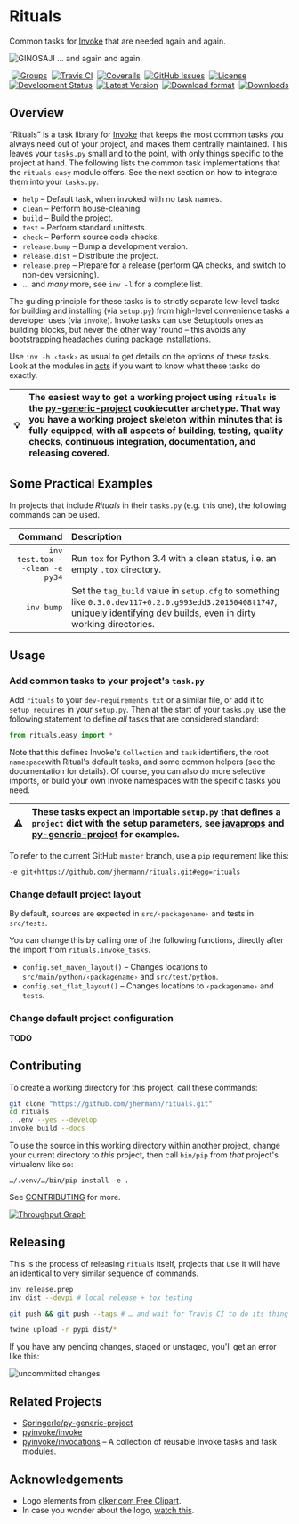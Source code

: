 # Rituals

Common tasks for [Invoke](http://www.pyinvoke.org/) that are needed again and again.

![GINOSAJI](https://raw.githubusercontent.com/jhermann/rituals/master/static/img/symbol-200.png) … and again and again.

 [![Groups](https://img.shields.io/badge/Google_groups-rituals--dev-orange.svg)](https://groups.google.com/forum/#!forum/rituals-dev)
 [![Travis CI](https://api.travis-ci.org/jhermann/rituals.svg)](https://travis-ci.org/jhermann/rituals)
 [![Coveralls](https://img.shields.io/coveralls/jhermann/rituals.svg)](https://coveralls.io/r/jhermann/rituals)
 [![GitHub Issues](https://img.shields.io/github/issues/jhermann/rituals.svg)](https://github.com/jhermann/rituals/issues)
 [![License](https://img.shields.io/pypi/l/rituals.svg)](https://github.com/jhermann/rituals/blob/master/LICENSE)
 [![Development Status](https://pypip.in/status/rituals/badge.svg)](https://pypi.python.org/pypi/rituals/)
 [![Latest Version](https://img.shields.io/pypi/v/rituals.svg)](https://pypi.python.org/pypi/rituals/)
 [![Download format](https://pypip.in/format/rituals/badge.svg)](https://pypi.python.org/pypi/rituals/)
 [![Downloads](https://img.shields.io/pypi/dw/rituals.svg)](https://pypi.python.org/pypi/rituals/)

## Overview

“Rituals” is a task library for [Invoke](http://www.pyinvoke.org/) that keeps the
most common tasks you always need out of your project, and makes them centrally maintained.
This leaves your `tasks.py` small and to the point,
with only things specific to the project at hand.
The following lists the common task implementations that the ``rituals.easy`` module offers.
See the next section on how to integrate them into your `tasks.py`.

* ``help`` –    Default task, when invoked with no task names.
* ``clean`` –   Perform house-cleaning.
* ``build`` –   Build the project.
* ``test`` –    Perform standard unittests.
* ``check`` –   Perform source code checks.
* ``release.bump`` – Bump a development version.
* ``release.dist`` – Distribute the project.
* ``release.prep`` – Prepare for a release (perform QA checks, and switch to non-dev versioning).
* … and *many* more, see `inv -l` for a complete list.

The guiding principle for these tasks is to strictly separate
low-level tasks for building and installing (via ``setup.py``)
from high-level convenience tasks a developer uses (via ``invoke``).
Invoke tasks can use Setuptools ones as building blocks,
but never the other way 'round
– this avoids any bootstrapping headaches during package installations.

Use ``inv -h ‹task›`` as usual to get details on the options of these tasks.
Look at the modules in [acts](https://github.com/jhermann/rituals/blob/master/src/rituals/acts)
if you want to know what these tasks do exactly.

:bulb: | The easiest way to get a working project using `rituals` is the [py-generic-project](https://github.com/Springerle/py-generic-project) cookiecutter archetype. That way you have a working project skeleton within minutes that is fully equipped, with all aspects of building, testing, quality checks, continuous integration, documentation, and releasing covered.
---- | :----


## Some Practical Examples

In projects that include *Rituals* in their `tasks.py` (e.g. this one), the following commands can be used.

Command | Description
----: | :----
`inv test.tox --clean -e py34` | Run `tox` for Python 3.4 with a clean status, i.e. an empty `.tox` directory.
`inv bump` | Set the `tag_build` value in `setup.cfg` to something like `0.3.0.dev117+0.2.0.g993edd3.20150408t1747`, uniquely identifying dev builds, even in dirty working directories.


## Usage

### Add common tasks to your project's `task.py`

Add `rituals` to your `dev-requirements.txt` or a similar file,
or add it to `setup_requires` in your `setup.py`.
Then at the start of your `tasks.py`, use the following statement to define _all_ tasks that are considered standard:

```py
from rituals.easy import *
```

Note that this defines Invoke's ``Collection`` and ``task`` identifiers,
the root ``namespace``with Ritual's default tasks, and some common helpers
(see the documentation for details).
Of course, you can also do more selective imports,
or build your own Invoke namespaces with the specific tasks you need.

:warning: | These tasks expect an importable `setup.py` that defines a `project` dict with the setup parameters, see [javaprops](https://github.com/Feed-The-Web/javaprops) and [py-generic-project](https://github.com/Springerle/py-generic-project) for examples.
---- | :----

To refer to the current GitHub ``master`` branch, use a ``pip`` requirement like this:

```
-e git+https://github.com/jhermann/rituals.git#egg=rituals
```


### Change default project layout

By default, sources are expected in `src/‹packagename›` and tests in `src/tests`.

You can change this by calling one of the following functions, directly after the import from `rituals.invoke_tasks`.

* `config.set_maven_layout()` – Changes locations to `src/main/python/‹packagename›` and `src/test/python`.
* `config.set_flat_layout()` – Changes locations to `‹packagename›` and `tests`.


### Change default project configuration

**TODO**


## Contributing

To create a working directory for this project, call these commands:

```sh
git clone "https://github.com/jhermann/rituals.git"
cd rituals
. .env --yes --develop
invoke build --docs
```

To use the source in this working directory within another project,
change your current directory to _this_ project,
then call `bin/pip` from *that* project's virtualenv like so:

    …/.venv/…/bin/pip install -e .

See [CONTRIBUTING](https://github.com/jhermann/rituals/blob/master/CONTRIBUTING.md) for more.

[![Throughput Graph](https://graphs.waffle.io/jhermann/rituals/throughput.svg)](https://waffle.io/jhermann/rituals/metrics)


## Releasing

This is the process of releasing  ``rituals`` itself,
projects that use it will have an identical to very similar sequence of commands.

```sh
inv release.prep
inv dist --devpi # local release + tox testing

git push && git push --tags # … and wait for Travis CI to do its thing

twine upload -r pypi dist/*
```

If you have any pending changes, staged or unstaged, you'll get an error like this:

![uncommitted changes](https://raw.githubusercontent.com/jhermann/rituals/master/docs/_static/img/invoke-release-prep-changes.png)


## Related Projects

* [Springerle/py-generic-project](https://github.com/Springerle/py-generic-project)
* [pyinvoke/invoke](https://github.com/pyinvoke/invoke)
* [pyinvoke/invocations](https://github.com/pyinvoke/invocations) – A collection of reusable Invoke tasks and task modules.


## Acknowledgements

* Logo elements from [clker.com Free Clipart](http://www.clker.com/).
* In case you wonder about the logo, [watch this](http://youtu.be/9VDvgL58h_Y).
